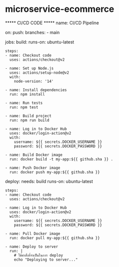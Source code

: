 # microservice-ecommerce

***** CI/CD CODE *****
name: CI/CD Pipeline

on:
  push:
    branches:
      - main

jobs:
  build:
    runs-on: ubuntu-latest

    steps:
    - name: Checkout code
      uses: actions/checkout@v2

    - name: Set up Node.js
      uses: actions/setup-node@v2
      with:
        node-version: '14'

    - name: Install dependencies
      run: npm install

    - name: Run tests
      run: npm test

    - name: Build project
      run: npm run build

    - name: Log in to Docker Hub
      uses: docker/login-action@v2
      with:
        username: ${{ secrets.DOCKER_USERNAME }}
        password: ${{ secrets.DOCKER_PASSWORD }}

    - name: Build Docker image
      run: docker build -t my-app:${{ github.sha }} .

    - name: Push Docker image
      run: docker push my-app:${{ github.sha }}

  deploy:
    needs: build
    runs-on: ubuntu-latest

    steps:
    - name: Checkout code
      uses: actions/checkout@v2

    - name: Log in to Docker Hub
      uses: docker/login-action@v2
      with:
        username: ${{ secrets.DOCKER_USERNAME }}
        password: ${{ secrets.DOCKER_PASSWORD }}

    - name: Pull Docker image
      run: docker pull my-app:${{ github.sha }}

    - name: Deploy to server
      run: |
        # ใช้คำสั่งที่จำเป็นในการ deploy
        echo "Deploying to server..."
